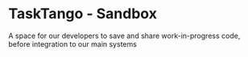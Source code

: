 # TaskTango - Sandbox

A space for our developers to save and share work-in-progress code, before integration to our main systems
